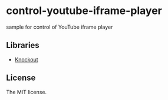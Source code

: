 # control-youtube-iframe-player

sample for control of YouTube iframe player

## Libraries

- [Knockout](http://knockoutjs.com)

## License

The MIT license.
